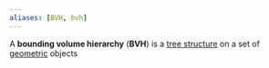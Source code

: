```yaml
---
aliases: [BVH, bvh]
---
```

A **bounding volume hierarchy** (**BVH**) is a [tree structure](https://en.wikipedia.org/wiki/Tree_structure) on a set of [geometric](https://en.wikipedia.org/wiki/Geometric) objects